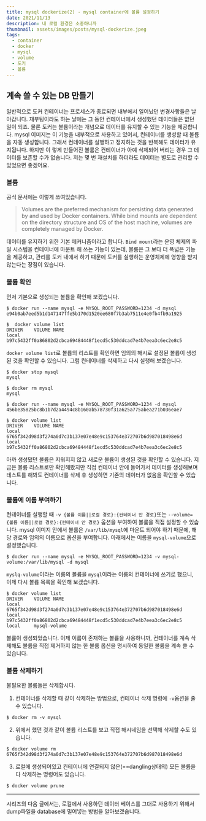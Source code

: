 ```yaml
---
title: mysql dockerize(2) - mysql container에 볼륨 설정하기
date: 2021/11/13
description: 내 로컬 환경은 소중하니까
thumbnail: assets/images/posts/mysql-dockerize.jpeg
tags:
  - container
  - docker
  - mysql
  - volume
  - 도커
  - 볼륨
---
```


## 계속 쓸 수 있는 DB 만들기

일반적으로 도커 컨테이너는 프로세스가 종료되면 내부에서 일어났던 변경사항들은 날아갑니다. 재부팅이라도 하는 날에는 그 동안 컨테이너에서 생성했던 데이터들은 없던 일이 되죠. 물론 도커는 볼륨이라는 개념으로 데이터를 유지할 수 있는 기능을 제공합니다.
mysql 이미지는 이 기능을 내부적으로 사용하고 있어서, 컨테이너를 생성할 때 볼륨을 자동 생성합니다. 그래서 컨테이너를 실행하고 정지하는 것을 반복해도 데이터가 유지됩니다. 하지만 이 렇게 만들어진 볼륨은 컨테이너가 아예 삭제되어 버리는 경우 그 데이터를 보존할 수가 없습니다.
저는 몇 번 재설치를 하더라도 데이터는 별도로 관리할 수 있었으면 좋겠어요.

### 볼륨

공식 문서에는 이렇게 쓰여있습니다.

> Volumes are the preferred mechanism for persisting data generated by and used by Docker containers.
> While bind mounts are dependent on the directory structure and OS of the host machine, volumes are completely managed by Docker.

데이터를 유지하기 위한 기본 메커니즘이라고 합니다. `Bind mount`라는 운영 체제의 파일 시스템을 컨테이너에 마운트 해 쓰는 기능이 있는데, 볼륨은 그 보다 더 폭넓은 기능을 제공하고, 관리를 도커 내에서 하기 때문에 도커를 실행하는 운영체제에 영향을 받지 않는다는 장점이 있습니다.

### 볼륨 확인

먼저 기본으로 생성되는 볼륨을 확인해 보겠습니다.

```shell
$ docker run --name mysql -e MYSQL_ROOT_PASSWORD=1234 -d mysql
e94b0ab7eed5b1d147147ffe5b170d1520ee680f7b3ab7511e4e0fb4fb9a1925

$  docker volume list
DRIVER    VOLUME NAME
local     b97c5432ff0a86802d2cbca69484448f1ecd5c530ddcad7e4b7eea3c6ec2e8c5
```

`docker volume list`로 볼륨의 리스트를 확인하면 임의의 해시로 설정된 볼륨이 생성된 것을 확인할 수 있습니다.
그럼 컨테이너를 삭제하고 다시 실행해 보겠습니다.

```shell
$ docker stop mysql
mysql

$ docker rm mysql
mysql

$ docker run --name mysql -e MYSQL_ROOT_PASSWORD=1234 -d mysql
456be35825bc8b1b7d2a4494c8b160ab578730f31a625a775abea271b036eae7

$ docker volume list
DRIVER    VOLUME NAME
local     6765f342d98d3f274a0d7c3b137e07e48e9c153764e372707b6d987018498e6d
local     b97c5432ff0a86802d2cbca69484448f1ecd5c530ddcad7e4b7eea3c6ec2e8c5
```

아까 생성됐던 볼륨은 지워지지 않고 새로운 볼륨이 생성된 것을 확인할 수 있습니다. 지금은 볼륨 리스트로만 확인해봤지만 직접 컨테이너 안에 들어가서 데이터를 생성해보며 테스트를 해봐도 컨테이너를 삭제 후 생성하면 기존의 데이터가 없음을 확인할 수 있습니다.

### 볼륨에 이름 부여하기

컨테이너를 실행할 때 `-v {볼륨 이름||로컬 경로}:{컨테이너 안 경로}`또는 `--volume={볼륨 이름||로컬 경로}:{컨테이너 안 경로}` 옵션을 부여하여 볼륨을 직접 설정할 수 있습니다. mysql 이미지 안에서 볼륨은 `/var/lib/mysql`에 마운트 되어야 하기 때문에, 해당 경로와 임의의 이름으로 옵션을 부여합니다. 아래에서는 이름을 `mysql-volume`으로 설정했습니다.

```shell
$ docker run --name mysql -e MYSQL_ROOT_PASSWORD=1234 -v mysql-volume:/var/lib/mysql -d mysql
```

`myslq-volume`이라는 이름의 볼륨을 `mysql`이라는 이름의 컨테이너에 쓰기로 했으니, 이제 다시 볼륨 목록을 확인해 보겠습니다.

```shell
$ docker volume list
DRIVER    VOLUME NAME
local     6765f342d98d3f274a0d7c3b137e07e48e9c153764e372707b6d987018498e6d
local     b97c5432ff0a86802d2cbca69484448f1ecd5c530ddcad7e4b7eea3c6ec2e8c5
local     mysql-volume
```

볼륨이 생성되었습니다. 이제 이름이 존재하는 볼륨을 사용하니까, 컨테이너를 계속 삭제해도 볼륨을 직접 제거하지 않는 한 볼륨 옵션을 명시하여 동일한 볼륨을 계속 쓸 수 있습니다.

### 볼륨 삭제하기

불필요한 볼륨들은 삭제합시다.

1. 컨테이너를 삭제할 때 같이 삭제하는 방법으로, 컨테이너 삭제 명령에 `-v`옵션을 줄 수 있습니다.

```shell
$ docker rm -v mysql
```

2. 위에서 했던 것과 같이 볼륨 리스트를 보고 직접 해시네임을 선택해 삭제할 수도 있습니다.

```shell
$ docker volume rm 6765f342d98d3f274a0d7c3b137e07e48e9c153764e372707b6d987018498e6d
```

3. 로컬에 생성되어있고 컨테이너에 연결되지 않은(==dangling상태의) 모든 볼륨을 다 삭제하는 명령어도 있습니다.

```shell
$ docker volume prune
```

---

시리즈의 다음 글에서는, 로컬에서 사용하던 데이터 베이스를 그대로 사용하기 위해서 dump파일을 database에 밀어넣는 방법을 알아보겠습니다.
